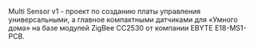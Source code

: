 Multi Sensor v1 - проект по созданию платы управления универсальными, а главное компактными датчиками для «Умного дома» на базе модулей ZigBee CC2530 от компании EBYTE E18-MS1-PCB.
